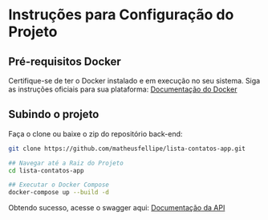 # Instruções para Configuração do Projeto

## Pré-requisitos Docker

Certifique-se de ter o Docker instalado e em execução no seu sistema. Siga as instruções oficiais para sua plataforma: [Documentação do Docker](https://docs.docker.com/get-docker/)

## Subindo o projeto

Faça o clone ou baixe o zip do repositório back-end:
```bash
git clone https://github.com/matheusfellipe/lista-contatos-app.git

## Navegar até a Raiz do Projeto
cd lista-contatos-app

## Executar o Docker Compose
docker-compose up --build -d
```

Obtendo sucesso, acesse o swagger aqui: [Documentação da API](http://localhost:3000/swagger/index.html)
